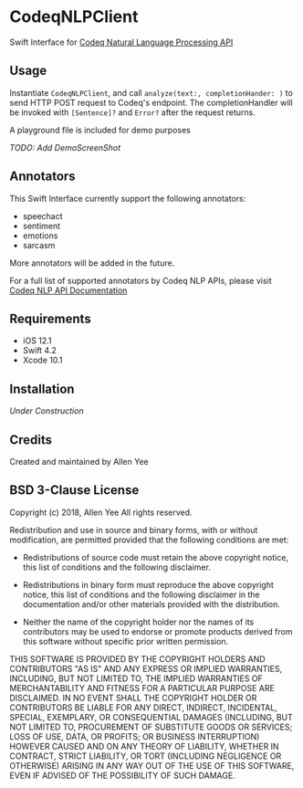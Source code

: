 # CodeqNLPClient

Swift Interface for [Codeq Natural Language Processing API](https://api.codeq.com/)

## Usage

Instantiate `CodeqNLPClient`, and call `analyze(text:, completionHander: )` to send HTTP POST request to Codeq's endpoint. The completionHandler will be invoked with `[Sentence]?` and `Error?` after the request returns.

A playground file is included for demo purposes

*TODO: Add DemoScreenShot*

## Annotators

This Swift Interface currently support the following annotators:

* speechact
* sentiment
* emotions
* sarcasm

More annotators will be added in the future.

For a full list of supported annotators by Codeq NLP APIs, please visit [Codeq NLP API Documentation](https://api.codeq.com/api)

## Requirements

* iOS 12.1
* Swift 4.2
* Xcode 10.1

## Installation

*Under Construction*

## Credits

Created and maintained by Allen Yee

## BSD 3-Clause License

Copyright (c) 2018, Allen Yee
All rights reserved.

Redistribution and use in source and binary forms, with or without
modification, are permitted provided that the following conditions are met:

* Redistributions of source code must retain the above copyright notice, this list of conditions and the following disclaimer.

* Redistributions in binary form must reproduce the above copyright notice, this list of conditions and the following disclaimer in the documentation and/or other materials provided with the distribution.

* Neither the name of the copyright holder nor the names of its contributors may be used to endorse or promote products derived from this software without specific prior written permission.

THIS SOFTWARE IS PROVIDED BY THE COPYRIGHT HOLDERS AND CONTRIBUTORS "AS IS"
AND ANY EXPRESS OR IMPLIED WARRANTIES, INCLUDING, BUT NOT LIMITED TO, THE
IMPLIED WARRANTIES OF MERCHANTABILITY AND FITNESS FOR A PARTICULAR PURPOSE ARE
DISCLAIMED. IN NO EVENT SHALL THE COPYRIGHT HOLDER OR CONTRIBUTORS BE LIABLE
FOR ANY DIRECT, INDIRECT, INCIDENTAL, SPECIAL, EXEMPLARY, OR CONSEQUENTIAL
DAMAGES (INCLUDING, BUT NOT LIMITED TO, PROCUREMENT OF SUBSTITUTE GOODS OR
SERVICES; LOSS OF USE, DATA, OR PROFITS; OR BUSINESS INTERRUPTION) HOWEVER
CAUSED AND ON ANY THEORY OF LIABILITY, WHETHER IN CONTRACT, STRICT LIABILITY,
OR TORT (INCLUDING NEGLIGENCE OR OTHERWISE) ARISING IN ANY WAY OUT OF THE USE
OF THIS SOFTWARE, EVEN IF ADVISED OF THE POSSIBILITY OF SUCH DAMAGE.


